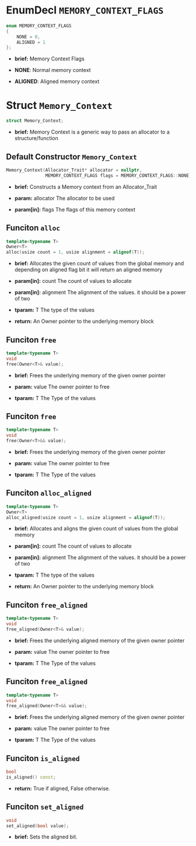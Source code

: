 # EnumDecl `MEMORY_CONTEXT_FLAGS`
```C++
enum MEMORY_CONTEXT_FLAGS
{
	NONE = 0,
	ALIGNED = 1
};
```
 - **brief:**      Memory Context Flags
 
 - **NONE**: Normal memory context
 - **ALIGNED**: Aligned memory context

# Struct `Memory_Context`
```C++
struct Memory_Context;
```
 - **brief:**      Memory Context is a generic way to pass an allocator to a structure/function

## Default Constructor `Memory_Context`
```C++
Memory_Context(Allocator_Trait* allocator = nullptr,
			   MEMORY_CONTEXT_FLAGS flags = MEMORY_CONTEXT_FLAGS::NONE);
```
 - **brief:**      Constructs a Memory context from an Allocator_Trait

 - **param:**      allocator  The allocator to be used
 - **param[in]:**  flags      The flags of this memory context

## Funciton `alloc`
```C++
template<typename T>
Owner<T>
alloc(usize count = 1, usize alignment = alignof(T));
```
 - **brief:**      Allocates the given count of values from the global memory and depending on aligned flag bit it will return an aligned memory

 - **param[in]:**  count      The count of values to allocate
 - **param[in]:**  alignment  The alignment of the values. it should be a power of two

 - **tparam:**     T          The type of the values

 - **return:**     An Owner pointer to the underlying memory block

## Funciton `free`
```C++
template<typename T>
void
free(Owner<T>& value);
```
 - **brief:**      Frees the underlying memory of the given owner pointer

 - **param:**      value  The owner pointer to free

 - **tparam:**     T      The Type of the values

## Funciton `free`
```C++
template<typename T>
void
free(Owner<T>&& value);
```
 - **brief:**      Frees the underlying memory of the given owner pointer

 - **param:**      value  The owner pointer to free

 - **tparam:**     T      The Type of the values

## Funciton `alloc_aligned`
```C++
template<typename T>
Owner<T>
alloc_aligned(usize count = 1, usize alignment = alignof(T));
```
 - **brief:**      Allocates and aligns the given count of values from the global memory

 - **param[in]:**  count      The count of values to allocate
 - **param[in]:**  alignment  The alignment of the values. it should be a power of two

 - **tparam:**     T          The type of the values

 - **return:**     An Owner pointer to the underlying memory block

## Funciton `free_aligned`
```C++
template<typename T>
void
free_aligned(Owner<T>& value);
```
 - **brief:**      Frees the underlying aligned memory of the given owner pointer

 - **param:**      value  The owner pointer to free

 - **tparam:**     T      The Type of the values

## Funciton `free_aligned`
```C++
template<typename T>
void
free_aligned(Owner<T>&& value);
```
 - **brief:**      Frees the underlying aligned memory of the given owner pointer

 - **param:**      value  The owner pointer to free

 - **tparam:**     T      The Type of the values

## Funciton `is_aligned`
```C++
bool
is_aligned() const;
```
 - **return:**     True if aligned, False otherwise.

## Funciton `set_aligned`
```C++
void
set_aligned(bool value);
```
 - **brief:**      Sets the aligned bit.

